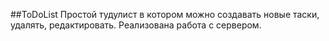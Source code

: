 ##ToDoList
Простой тудулист в котором можно создавать новые таски, удалять, редактировать.
Реализована работа с сервером.
